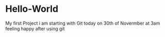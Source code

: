 # Hello-World
My first Project
i am starting with Git today on 30th of Novermber at 3am
feeling happy after using git
